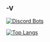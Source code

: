 ### -V

[![Discord Bots](https://top.gg/api/widget/785607160243552348.svg)](https://top.gg/bot/785607160243552348)

[![Top Langs](https://github-readme-stats.vercel.app/api/top-langs/?username=voltranex&layout=compact&theme=dark)](https://github.com/anuraghazra/github-readme-stats)


<!--
**Voltranex/voltranex** is a ✨ _special_ ✨ repository because its `README.md` (this file) appears on your GitHub profile.

Here are some ideas to get you started:

- 🔭 I’m currently working on ...
- 🌱 I’m currently learning ...
- 👯 I’m looking to collaborate on ...
- 🤔 I’m looking for help with ...
- 💬 Ask me about ...
- 📫 How to reach me: ...
- 😄 Pronouns: ...
- ⚡ Fun fact: ...
-->
